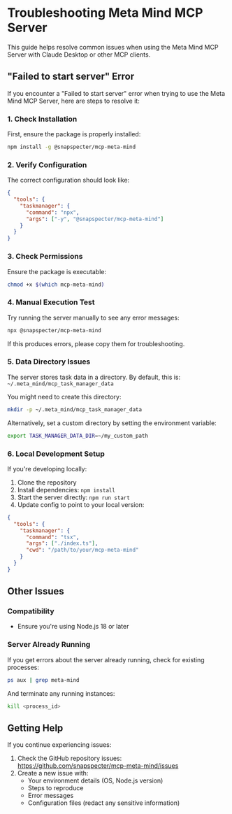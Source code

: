 # Troubleshooting Meta Mind MCP Server

This guide helps resolve common issues when using the Meta Mind MCP Server with Claude Desktop or other MCP clients.

## "Failed to start server" Error

If you encounter a "Failed to start server" error when trying to use the Meta Mind MCP Server, here are steps to resolve it:

### 1. Check Installation

First, ensure the package is properly installed:

```bash
npm install -g @snapspecter/mcp-meta-mind
```

### 2. Verify Configuration


The correct configuration should look like:

```json
{
  "tools": {
    "taskmanager": {
      "command": "npx",
      "args": ["-y", "@snapspecter/mcp-meta-mind"]
    }
  }
}
```

### 3. Check Permissions

Ensure the package is executable:

```bash
chmod +x $(which mcp-meta-mind)
```

### 4. Manual Execution Test

Try running the server manually to see any error messages:

```bash
npx @snapspecter/mcp-meta-mind
```

If this produces errors, please copy them for troubleshooting.

### 5. Data Directory Issues

The server stores task data in a directory. By default, this is:
`~/.meta_mind/mcp_task_manager_data`

You might need to create this directory:

```bash
mkdir -p ~/.meta_mind/mcp_task_manager_data
```

Alternatively, set a custom directory by setting the environment variable:

```bash
export TASK_MANAGER_DATA_DIR=~/my_custom_path
```

### 6. Local Development Setup

If you're developing locally:

1. Clone the repository
2. Install dependencies: `npm install`
3. Start the server directly: `npm run start`
4. Update config to point to your local version:

```json
{
  "tools": {
    "taskmanager": {
      "command": "tsx",
      "args": ["./index.ts"],
      "cwd": "/path/to/your/mcp-meta-mind"
    }
  }
}
```

## Other Issues

### Compatibility

- Ensure you're using Node.js 18 or later

### Server Already Running

If you get errors about the server already running, check for existing processes:

```bash
ps aux | grep meta-mind
```

And terminate any running instances:

```bash
kill <process_id>
```

## Getting Help

If you continue experiencing issues:

1. Check the GitHub repository issues: https://github.com/snapspecter/mcp-meta-mind/issues
2. Create a new issue with:
   - Your environment details (OS, Node.js version)
   - Steps to reproduce
   - Error messages
   - Configuration files (redact any sensitive information)

